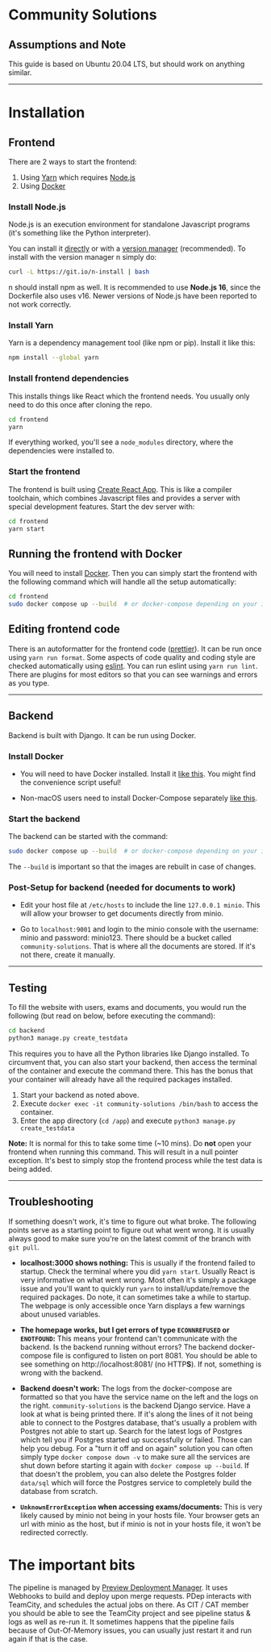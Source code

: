# Community Solutions

## Assumptions and Note

This guide is based on Ubuntu 20.04 LTS, but should work on anything similar.

---

# Installation
## Frontend

There are 2 ways to start the frontend:

1. Using [Yarn](#install-yarn) which requires [Node.js](#install-nodejs)
2. Using [Docker](#running-the-frontend-with-docker)

### Install Node.js

Node.js is an execution environment for standalone Javascript programs (it's
something like the Python interpreter).

You can install it [directly](https://nodejs.org/en/download/) or with a
[version manager](https://github.com/tj/n) (recommended). To install with
the version manager n simply do:

```bash
curl -L https://git.io/n-install | bash
```
n should install npm as well.
It is recommended to use **Node.js 16**, since the Dockerfile also uses v16. Newer versions of Node.js have been reported to not work correctly.

### Install Yarn

Yarn is a dependency management tool (like npm or pip). Install it
like this:

```bash
npm install --global yarn
```

### Install frontend dependencies

This installs things like React which the frontend needs. You usually only need
to do this once after cloning the repo.

```bash
cd frontend
yarn
```

If everything worked, you'll see a `node_modules` directory, where the
dependencies were installed to.

### Start the frontend

The frontend is built using
[Create React App](https://github.com/facebook/create-react-app). This is like a
compiler toolchain, which combines Javascript files and provides a server with
special development features. Start the dev server with:

```bash
cd frontend
yarn start
```

## Running the frontend with Docker

You will need to install [Docker](#install-docker).
Then you can simply start the frontend with the following command which will handle
all the setup automatically:

```bash
cd frontend
sudo docker compose up --build  # or docker-compose depending on your installed version
```

## Editing frontend code

There is an autoformatter for the frontend code
([prettier](https://prettier.io/)). It can be run once using `yarn run format`.
Some aspects of code quality and coding style are checked automatically using
[eslint](https://eslint.org). You can run eslint using `yarn run lint`. There are plugins
for most editors so that you can see warnings and errors as you type.

---

## Backend

Backend is built with Django. It can be run using Docker.

### Install Docker

- You will need to have Docker installed. Install it [like this](https://docs.docker.com/engine/install/ubuntu/). You might find the convenience script useful!

- Non-macOS users need to install Docker-Compose separately [like this](https://docs.docker.com/compose/install/).

### Start the backend

The backend can be started with the command:

```bash
sudo docker compose up --build  # or docker-compose depending on your installed version
```

The `--build` is important so that the images are rebuilt in case of changes.

### Post-Setup for backend (needed for documents to work)

- Edit your host file at `/etc/hosts` to include the line `127.0.0.1 minio`.
  This will allow your browser to get documents directly from minio.

- Go to `localhost:9001` and login to the minio console with the username: minio and
  password: minio123. There should be a bucket called `community-solutions`. That is where
  all the documents are stored. If it's not there, create it manually.

---

## Testing

To fill the website with users, exams and documents, you would run the following (but read on below, before executing the command):

```bash
cd backend
python3 manage.py create_testdata
```

This requires you to have all the Python libraries like Django installed. To circumvent
that, you can also start your backend, then access the terminal of the container
and execute the command there. This has the bonus that your container will already have
all the required packages installed.

1. Start your backend as noted above.
2. Execute `docker exec -it community-solutions /bin/bash` to access the container.
3. Enter the app directory (`cd /app`) and execute `python3 manage.py create_testdata`

**Note:** It is normal for this to take some time (~10 mins). Do **not** open your frontend when running this command.
This will result in a null pointer exception. It's best to simply stop the frontend process while the test data is being added.

---

## Troubleshooting

If something doesn't work, it's time to figure out what broke. The following points
serve as a starting point to figure out what went wrong. It is usually always good to
make sure you're on the latest commit of the branch with `git pull`.

- **localhost:3000 shows nothing:** This is usually if the frontend failed to startup.
  Check the terminal where you did `yarn start`. Usually React is very informative on
  what went wrong. Most often it's simply a package issue and you'll want to quickly run
  `yarn` to install/update/remove the required packages. Do note, it can sometimes take
  a while to startup. The webpage is only accessible once Yarn displays a few warnings
  about unused variables.

- **The homepage works, but I get errors of type `ECONNREFUSED` or `ENOTFOUND`:**
  This means your frontend can't communicate with the backend.
  Is the backend running without errors? The backend docker-compose file
  is configured to listen on port 8081. You should be able to see something
  on http://localhost:8081/ (no HTTP**S**). If not, something is wrong with
  the backend.

- **Backend doesn't work:** The logs from the docker-compose are formatted so
  that you have the service name on the left and the logs on the right.
  `community-solutions` is the backend Django service. Have a look at what is
  being printed there. If it's along the lines of it not being able to connect
  to the Postgres database, that's usually a problem with Postgres not able
  to start up. Search for the latest logs of Postgres which tell you if
  Postgres started up successfully or failed. Those can help you debug.
  For a "turn it off and on again" solution you can often simply type
  `docker compose down -v` to make sure all the services are shut down
  before starting it again with `docker compose up --build`. If that doesn't
  the problem, you can also delete the Postgres folder `data/sql` which will
  force the Postgres service to completely build the database from scratch.

- **`UnknownErrorException` when accessing exams/documents:** This is very likely
  caused by minio not being in your hosts file. Your browser gets an url with minio
  as the host, but if minio is not in your hosts file, it won't be redirected correctly.


# The important bits
The pipeline is managed by [Preview Deployment Manager](https://gitlab.ethz.ch/vseth/0403-isg/sip-sip-apps/pdep). It uses Webhooks to build and deploy upon merge requests. PDep interacts with TeamCity, and schedules the actual jobs on there. As CIT / CAT member you should be able to see the TeamCity project and see pipeline status & logs as well as re-run it. It sometimes happens that the pipeline fails because of Out-Of-Memory issues, you can usually just restart it and run again if that is the case.
